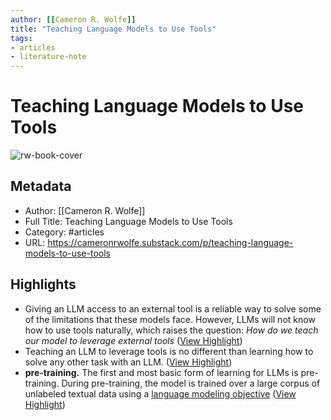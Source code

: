 ```yaml
---
author: [[Cameron R. Wolfe]]
title: "Teaching Language Models to Use Tools"
tags: 
- articles
- literature-note
---
```

# Teaching Language Models to Use Tools

![rw-book-cover](https://substack-post-media.s3.amazonaws.com/public/images/035f6e09-7675-454e-8ae8-087355198cb7_2340x1308.png)

## Metadata
- Author: [[Cameron R. Wolfe]]
- Full Title: Teaching Language Models to Use Tools
- Category: #articles
- URL: https://cameronrwolfe.substack.com/p/teaching-language-models-to-use-tools

## Highlights
- Giving an LLM access to an external tool is a reliable way to solve some of the limitations that these models face. However, LLMs will not know how to use tools naturally, which raises the question: *How do we teach our model to leverage external tools* ([View Highlight](https://read.readwise.io/read/01h1mh1y1yhdrp8hbwaws3xpqz))
- Teaching an LLM to leverage tools is no different than learning how to solve any other task with an LLM. ([View Highlight](https://read.readwise.io/read/01h1mh2937g0mrmaq7z56x0yvh))
- **pre-training.** The first and most basic form of learning for LLMs is pre-training. During pre-training, the model is trained over a large corpus of unlabeled textual data using a [language modeling objective](https://cameronrwolfe.substack.com/i/85568430/language-modeling) ([View Highlight](https://read.readwise.io/read/01h1mh2t7z7ssqdzk4za9debga))
